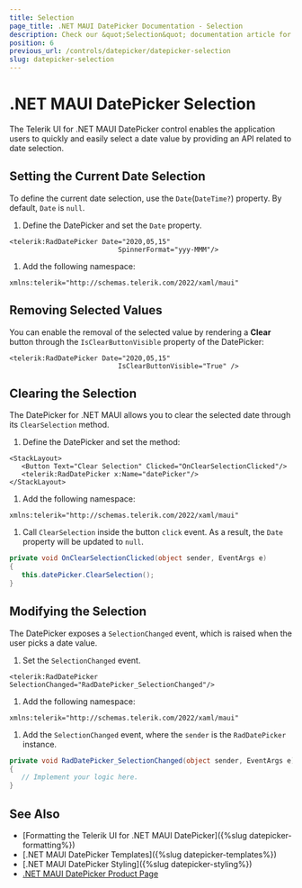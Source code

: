 ```yaml
---
title: Selection
page_title: .NET MAUI DatePicker Documentation - Selection
description: Check our &quot;Selection&quot; documentation article for Telerik DatePicker for .NET MAUI.
position: 6
previous_url: /controls/datepicker/datepicker-selection
slug: datepicker-selection
---
```


# .NET MAUI DatePicker Selection

The Telerik UI for .NET MAUI DatePicker control enables the application users to quickly and easily select a date value by providing an API related to date selection.

## Setting the Current Date Selection

To define the current date selection, use the `Date`(`DateTime?`) property. By default, `Date` is `null`.

1. Define the DatePicker and set the `Date` property.

 ```XAML
<telerik:RadDatePicker Date="2020,05,15"
                            SpinnerFormat="yyy-MMM"/>
 ```

1. Add the following namespace:

 ```XAML
xmlns:telerik="http://schemas.telerik.com/2022/xaml/maui"
 ```

## Removing Selected Values

You can enable the removal of the selected value by rendering a **Clear** button through the `IsClearButtonVisible` property of the DatePicker:

 ```XAML
<telerik:RadDatePicker Date="2020,05,15"
                            IsClearButtonVisible="True" />
 ```

## Clearing the Selection

The DatePicker for .NET MAUI allows you to clear the selected date through its `ClearSelection` method.

1. Define the DatePicker and set the method:

 ```XAML
<StackLayout>
    <Button Text="Clear Selection" Clicked="OnClearSelectionClicked"/>
    <telerik:RadDatePicker x:Name="datePicker"/>
</StackLayout>
 ```

1. Add the following namespace:

 ```XAML
xmlns:telerik="http://schemas.telerik.com/2022/xaml/maui"
 ```

1. Call `ClearSelection` inside the button `click` event. As a result, the `Date` property will be updated to `null`.

 ```C#
private void OnClearSelectionClicked(object sender, EventArgs e)
{
    this.datePicker.ClearSelection();
}
 ```

## Modifying the Selection

The DatePicker exposes a `SelectionChanged` event, which is raised when the user picks a date value.

1. Set the `SelectionChanged` event.

 ```XAML
<telerik:RadDatePicker SelectionChanged="RadDatePicker_SelectionChanged"/>
 ```

1. Add the following namespace:

 ```XAML
xmlns:telerik="http://schemas.telerik.com/2022/xaml/maui"
 ```

1. Add the `SelectionChanged` event, where the `sender` is the `RadDatePicker` instance.

 ```C#
private void RadDatePicker_SelectionChanged(object sender, EventArgs e)
{
	// Implement your logic here.
}
 ```

## See Also

- [Formatting the Telerik UI for .NET MAUI DatePicker]({%slug datepicker-formatting%})
- [.NET MAUI DatePicker Templates]({%slug datepicker-templates%})
- [.NET MAUI DatePicker Styling]({%slug datepicker-styling%})
- [.NET MAUI DatePicker Product Page](https://www.telerik.com/maui-ui/datepicker)
